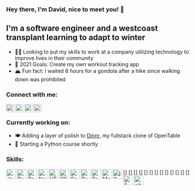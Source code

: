 ### Hey there, I'm David, nice to meet you! 👋

## I'm a software engineer and a westcoast transplant learning to adapt to winter

- 👨‍💻  Looking to put my skills to work at a company utilizing technology to improve lives in their community
- 🥅  2021 Goals: Create my own workout tracking app
- 🏔  Fun fact: I waited 8 hours for a gondola after a hike since walking down was prohibited

### Connect with me:

<!-- [<img align="left" alt="davidjhinku.com" width="22px" src="https://raw.githubusercontent.com/iconic/open-iconic/master/svg/globe.svg" />][website] -->
[<img align="left" alt="LinkedIn" width="22px" src="https://cdn.jsdelivr.net/npm/simple-icons@4.14.0/icons/linkedin.svg" />][linkedin]
[<img align="left" alt="LinkedIn" width="22px" src="https://cdn.jsdelivr.net/npm/simple-icons@4.14.0/icons/angellist.svg" />][angellist]
[<img align="left" alt="Twitter" width="22px" src="https://cdn.jsdelivr.net/npm/simple-icons@4.14.0/icons/twitter.svg" />][twitter]
[<img align="left" alt="Instagram" width="22px" src="https://cdn.jsdelivr.net/npm/simple-icons@4.14.0/icons/instagram.svg" />][instagram]

<br />

### Currently working on:

- 🍽  Adding a layer of polish to [Dinnr][dinnr], my fullstack clone of OpenTable
- 🌱  Starting a Python course shortly

### Skills:

[<img align="left" alt="JavaScript" width="26px" src="https://cdn.jsdelivr.net/npm/simple-icons@4.14.0/icons/javascript.svg" />]
[<img align="left" alt="React" width="26px" src="https://cdn.jsdelivr.net/npm/devicons@1.8.0/!SVG/react.svg" />]
[<img align="left" alt="Redux" width="26px" src="https://cdn.jsdelivr.net/npm/simple-icons@4.14.0/icons/redux.svg" />]
[<img align="left" alt="Node.js" width="26px" src="https://cdn.jsdelivr.net/npm/devicons@1.8.0/!SVG/nodejs.svg" />]
[<img align="left" alt="HTML5" width="26px" src="https://cdn.jsdelivr.net/npm/devicons@1.8.0/!SVG/html5.svg" />]
[<img align="left" alt="CSS3" width="26px" src="https://cdn.jsdelivr.net/npm/devicons@1.8.0/!SVG/css3.svg" />]
[<img align="left" alt="Sass" width="26px" src="https://cdn.jsdelivr.net/npm/devicons@1.8.0/!SVG/sass.svg" />]
[<img align="left" alt="Ruby on Rails" width="26px" src="https://cdn.jsdelivr.net/npm/simple-icons@4.14.0/icons/ruby.svg" />]
[<img align="left" alt="PostgreSQL" width="26px" src="https://cdn.jsdelivr.net/npm/devicons@1.8.0/!SVG/postgresql.svg" />]
[<img align="left" alt="MongoDB" width="26px" src="https://cdn.jsdelivr.net/npm/devicons@1.8.0/!SVG/mongodb.svg" />]
[<img align="left" alt="jQuery" width="26px" src="https://cdn.jsdelivr.net/npm/simple-icons@4.14.0/icons/jquery.svg" />]
[<img align="left" alt="AWS" width="26px" src="https://cdn.jsdelivr.net/npm/devicons@1.8.0/!SVG/aws.svg" />]
[<img align="left" alt="git" width="26px" src="https://cdn.jsdelivr.net/npm/simple-icons@4.14.0/icons/git.svg" />]

<!--
**davidjhinku/davidjhinku** is a ✨ _special_ ✨ repository because its `README.md` (this file) appears on your GitHub profile.

Here are some ideas to get you started:

- 🔭 I’m currently working on ...
- 🌱 I’m currently learning ...
- 👯 I’m looking to collaborate on ...
- 🤔 I’m looking for help with ...
- 💬 Ask me about ...
- 📫 How to reach me: ...
- 😄 Pronouns: ...
- ⚡ Fun fact: ...
-->


[website]: https://davidjhinku.com/
[linkedin]: https://www.linkedin.com/in/davidjhinku/
[angellist]: https://angel.co/u/david-jhinku
[twitter]: https://twitter.com/DavidJhinku
[instagram]: https://www.instagram.com/davidjhinku
[dinnr]: https://dinnr-aa.herokuapp.com/